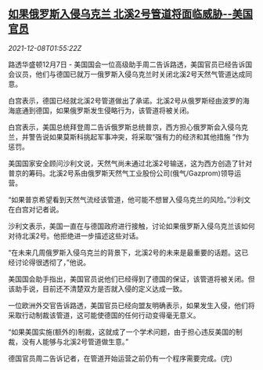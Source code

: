 <!--1638975663000-->
[如果俄罗斯入侵乌克兰 北溪2号管道将面临威胁--美国官员](https://cn.reuters.com/article/russia-ukraine-pipeline-1207-tues-idCNKBS2IN04O)
------

<div><i>2021-12-08T01:55:22Z</i></div><p>路透华盛顿12月7日 - 美国国会一位高级助手周二告诉路透，美国官员已经告诉国会议员，他们与德国已就万一俄罗斯入侵乌克兰时关闭北溪2号天然气管道达成同意。</p><p>白宫表示，德国已经就北溪2号管道做出了承诺。北溪2号从俄罗斯经由波罗的海海底通到德国，如果俄罗斯发生侵略行为，该管道将被关闭。</p><p>白宫表示，美国总统拜登周二告诉俄罗斯总统普京，西方担心俄罗斯会入侵乌克兰，并警告说如果莫斯科挑起军事冲突，将采取“强有力的经济和其他措施 ”作为惩罚。</p><p>美国国家安全顾问沙利文说，天然气尚未通过北溪2号输送，这为西方创造了针对普京的筹码。北溪2号系由俄罗斯天然气工业股份公司(俄气/Gazprom)领导运营。</p><p>“如果普京希望看到天然气流经该管道，他可能不想冒入侵乌克兰的风险。”沙利文在白宫对记者说。</p><p>沙利文表示，美国一直在与德国政府进行接触，讨论如果俄罗斯入侵乌克兰该如何对待北溪2号。他拒绝进一步描述这些对话。</p><p>“在未来几周俄罗斯入侵乌克兰的背景下，北溪2号的未来是最重要的话题。这已经讨论得很透彻了，”他说。</p><p>美国国会助手指出，美国官员说他们已经得到了德国的保证，该管道将被关闭。但该助手说，目前还不清楚双方是否就入侵的定义达成一致。</p><p>一位欧洲外交官告诉路透，美国官员已经向盟友明确表示，如果发生入侵，他们将采取行动制裁该管道，这可能使德国的任何行动变得毫无意义。</p><p>“如果美国实施(额外的)制裁，这就成了一个学术问题，由于担心违反美国的制裁，没有人能够与北溪2号管道做生意。”</p><p>德国官员周二告诉记者，在管道开始运营之前仍有一个程序需要完成。(完)</p>
